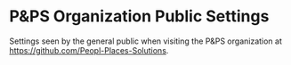 # P&PS Organization Public Settings

Settings seen by the general public when visiting the P&PS organization at https://github.com/Peopl-Places-Solutions.
